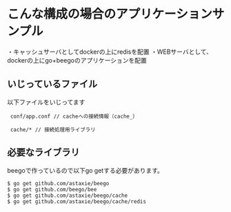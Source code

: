 # こんな構成の場合のアプリケーションサンプル

・キャッシュサーバとしてdockerの上にredisを配置
・WEBサーバとして、dockerの上にgo+beegoのアプリケーションを配置

## いじっているファイル

以下ファイルをいじってます

```
 conf/app.conf // cacheへの接続情報（cache_）

 cache/* // 接続処理用ライブラリ
```

## 必要なライブラリ

beegoで作っているので以下go getする必要があります。

```
$ go get github.com/astaxie/beego
$ go get github.com/beego/bee
$ go get github.com/astaxie/beego/cache
$ go get github.com/astaxie/beego/cache/redis
```
